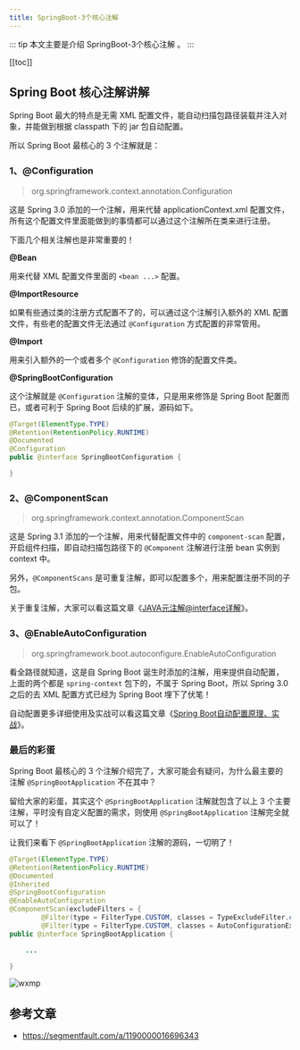 ```yaml
---
title: SpringBoot-3个核心注解
---
```


::: tip
本文主要是介绍 SpringBoot-3个核心注解 。
:::

[[toc]]

## Spring Boot 核心注解讲解

Spring Boot 最大的特点是无需 XML 配置文件，能自动扫描包路径装载并注入对象，并能做到根据 classpath 下的 jar 包自动配置。

所以 Spring Boot 最核心的 3 个注解就是：

### 1、@Configuration

> org.springframework.context.annotation.Configuration

这是 Spring 3.0 添加的一个注解，用来代替 applicationContext.xml 配置文件，所有这个配置文件里面能做到的事情都可以通过这个注解所在类来进行注册。

下面几个相关注解也是非常重要的！

**@Bean**

用来代替 XML 配置文件里面的 `<bean ...>` 配置。

**@ImportResource**

如果有些通过类的注册方式配置不了的，可以通过这个注解引入额外的 XML 配置文件，有些老的配置文件无法通过 `@Configuration` 方式配置的非常管用。

**@Import**

用来引入额外的一个或者多个 `@Configuration` 修饰的配置文件类。

**@SpringBootConfiguration**

这个注解就是 `@Configuration` 注解的变体，只是用来修饰是 Spring Boot 配置而已，或者可利于 Spring Boot 后续的扩展，源码如下。

``` java
@Target(ElementType.TYPE)
@Retention(RetentionPolicy.RUNTIME)
@Documented
@Configuration
public @interface SpringBootConfiguration {

}
```

### 2、@ComponentScan

> org.springframework.context.annotation.ComponentScan

这是 Spring 3.1 添加的一个注解，用来代替配置文件中的 `component-scan` 配置，开启组件扫描，即自动扫描包路径下的 `@Component` 注解进行注册 bean 实例到 context 中。

另外，`@ComponentScans` 是可重复注解，即可以配置多个，用来配置注册不同的子包。

关于重复注解，大家可以看这篇文章《[JAVA元注解@interface详解](https://link.segmentfault.com/?url=https%3A%2F%2Fmp.weixin.qq.com%2Fs%2FFSrtDEwILSM-Q2ocnZdNbA)》。

### 3、@EnableAutoConfiguration

> org.springframework.boot.autoconfigure.EnableAutoConfiguration

看全路径就知道，这是自 Spring Boot 诞生时添加的注解，用来提供自动配置，上面的两个都是 `spring-context` 包下的，不属于 Spring Boot，所以 Spring 3.0 之后的去 XML 配置方式已经为 Spring Boot 埋下了伏笔！

自动配置更多详细使用及实战可以看这篇文章《[Spring Boot自动配置原理、实战](https://link.segmentfault.com/?url=https%3A%2F%2Fmp.weixin.qq.com%2Fs%2Fgs2zLSH6m9ijO0-pP2sr9Q)》。

### 最后的彩蛋

Spring Boot 最核心的 3 个注解介绍完了，大家可能会有疑问，为什么最主要的注解 `@SpringBootApplication` 不在其中？

留给大家的彩蛋，其实这个 `@SpringBootApplication` 注解就包含了以上 3 个主要注解，平时没有自定义配置的需求，则使用 `@SpringBootApplication` 注解完全就可以了！

让我们来看下 `@SpringBootApplication` 注解的源码，一切明了！

``` java
@Target(ElementType.TYPE)
@Retention(RetentionPolicy.RUNTIME)
@Documented
@Inherited
@SpringBootConfiguration
@EnableAutoConfiguration
@ComponentScan(excludeFilters = {
        @Filter(type = FilterType.CUSTOM, classes = TypeExcludeFilter.class),
        @Filter(type = FilterType.CUSTOM, classes = AutoConfigurationExcludeFilter.class) })
public @interface SpringBootApplication {

    ...

}
```

<img class= "zoom-custom-imgs" :src="$withBase('/assets/img/spring/springboot/core3annotation-1.png')" alt="wxmp">



## 参考文章
* https://segmentfault.com/a/1190000016696343
